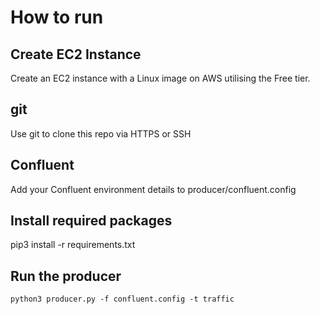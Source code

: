 # How to run

## Create EC2 Instance
Create an EC2 instance with a Linux image on AWS utilising the Free tier.

## git 
Use git to clone this repo via HTTPS or SSH

## Confluent
Add your Confluent environment details to producer/confluent.config

## Install required packages
pip3 install -r requirements.txt

## Run the producer

```
python3 producer.py -f confluent.config -t traffic
```
